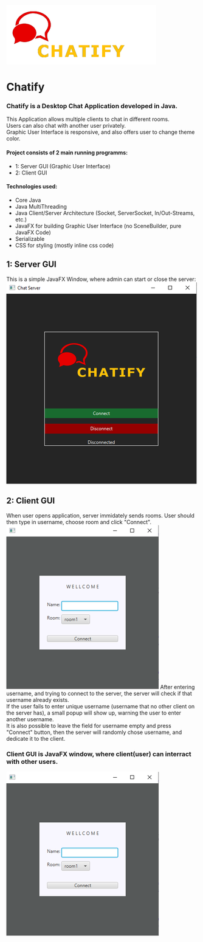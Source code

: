 ![GitHub Logo](/ChatImages/logo.png)
# Chatify
### Chatify is a Desktop Chat Application developed in Java.
This Application allows multiple clients to chat in different rooms.  
Users can also chat with another user privately.  
Graphic User Interface is responsive, and also offers user to change theme color. 

#### Project consists of 2 main running programms:
* 1: Server GUI (Graphic User Interface)
* 2: Client GUI

#### Technologies used:
* Core Java
* Java MultiThreading
* Java Client/Server Architecture (Socket, ServerSocket, In/Out-Streams, etc.)
* JavaFX for building Graphic User Interface (no SceneBuilder, pure JavaFX Code)
* Serializable
* CSS for styling (mostly inline css code)

## 1: Server GUI
This is a simple JavaFX Window, where admin can start or close the server:  
![GitHub Logo](/ChatImages/1.png)

## 2: Client GUI
When user opens application, server immidately sends rooms. User should then type in username, choose room and click "Connect".  
![GitHub Logo](/ChatImages/2.png)
After entering username, and trying to connect to the server, the server will check if that username already exists.  
If the user fails to enter unique username (username that no other client on the server has), a small popup will show up, warning the user to enter another username.  
It is also possible to leave the field for username empty and press "Connect" button, then the server will randomly chose username, and dedicate it to the client.  

### Client GUI is JavaFX window, where client(user) can interract with other users.
![GitHub Logo](/ChatImages/2.png)


